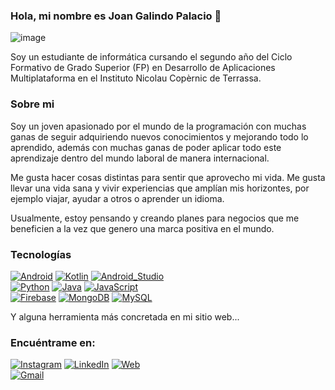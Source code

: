 ### Hola, mi nombre es Joan Galindo Palacio 👋

![image](https://user-images.githubusercontent.com/99873094/214165529-027c3d09-f4bd-45b3-8d23-358b60fb98f6.png)

Soy un estudiante de informática cursando el segundo año del Ciclo Formativo de Grado Superior (FP) en Desarrollo de Aplicaciones Multiplataforma en el Instituto Nicolau Copèrnic de Terrassa.

### Sobre mi

Soy un joven apasionado por el mundo de la programación con muchas ganas de seguir adquiriendo nuevos conocimientos y mejorando todo lo aprendido, además con muchas ganas de poder aplicar todo este aprendizaje dentro del mundo laboral de manera internacional.

Me gusta hacer cosas distintas para sentir que aprovecho mi vida. Me gusta llevar una vida sana y vivir experiencias que amplían mis horizontes, por ejemplo viajar, ayudar a otros o aprender un idioma.

Usualmente, estoy pensando y creando planes para negocios que me beneficien a la vez que genero una marca positiva en el mundo.

### Tecnologías

[![Android](https://img.shields.io/badge/Android-3DDC84?style=for-the-badge&logo=android&logoColor=white&labelColor=101010)]()
[![Kotlin](https://img.shields.io/badge/Kotlin-0095D5?style=for-the-badge&logo=kotlin&logoColor=white&labelColor=101010)]()
[![Android_Studio](https://img.shields.io/badge/Android_Studio-3DDC84?style=for-the-badge&logo=android-studio&logoColor=white&labelColor=101010)]()
</br>
[![Python](https://img.shields.io/badge/Python-yellow?style=for-the-badge&logo=python&logoColor=white&labelColor=101010)]()
[![Java](https://img.shields.io/badge/Java-007396?style=for-the-badge&logo=java&logoColor=white&labelColor=101010)]()
[![JavaScript](https://img.shields.io/badge/JavaScript-F7DF1E?style=for-the-badge&logo=javascript&logoColor=white&labelColor=101010)]()
</br>
[![Firebase](https://img.shields.io/badge/Firebase-FFCA28?style=for-the-badge&logo=firebase&logoColor=white&labelColor=101010)]()
[![MongoDB](https://img.shields.io/badge/MongoDB-47A248?style=for-the-badge&logo=mongodb&logoColor=white&labelColor=101010)]()
[![MySQL](https://img.shields.io/badge/MySQL-4479A1?style=for-the-badge&logo=mysql&logoColor=white&labelColor=101010)]()
</br>

Y alguna herramienta más concretada en mi sitio web...

### Encuéntrame en:
[![Instagram](https://img.shields.io/badge/Instagram-@joansee_-E4405F?style=for-the-badge&logo=instagram&logoColor=white&labelColor=101010)](https://instagram.com/joansee_)
[![LinkedIn](https://img.shields.io/badge/LinkedIn-Joan_Galindo-0077B5?style=for-the-badge&logo=linkedin&logoColor=white&labelColor=101010)](https://www.linkedin.com/in/galindojoan/)
[![Web](https://img.shields.io/badge/Web-galindojoan.github.io-14a1f0?style=for-the-badge&logo=dev.to&logoColor=white&labelColor=101010)](https://galindojoan.github.io/pagina-web/)
</br>
[![Gmail](https://img.shields.io/badge/Gmail-joangalindo250@gmail.com-14a1f0?style=for-the-badge&logo=dev.to&logoColor=white&labelColor=101010)](joangalindo250@gmail.com)
